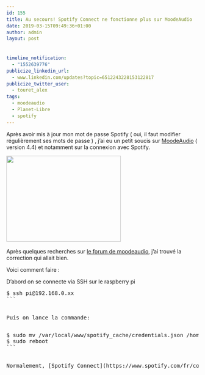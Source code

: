 ```yaml
---
id: 155
title: Au secours! Spotify Connect ne fonctionne plus sur MoodeAudio
date: 2019-03-15T09:49:36+01:00
author: admin
layout: post


timeline_notification:
  - "1552639776"
publicize_linkedin_url:
  - www.linkedin.com/updates?topic=6512243228153122817
publicize_twitter_user:
  - touret_alex
tags:
  - moodeaudio
  - Planet-Libre
  - spotify
---
```

Après avoir mis à jour mon mot de passe Spotify ( oui, il faut modifier régulièrement ses mots de passe ) , j&rsquo;ai eu un petit soucis sur [MoodeAudio](http://moodeaudio.org/) ( version 4.4) et notamment sur la connexion avec Spotify.

<img loading="lazy" class="size-medium wp-image-164 aligncenter" src="/assets/img/posts/2019/03/moode-r44.png?w=300" alt="" width="300" height="225" srcset="/assets/img/posts/2019/03/moode-r44.png 1024w, /assets/img/posts/2019/03/moode-r44-300x225.png 300w, /assets/img/posts/2019/03/moode-r44-768x576.png 768w" sizes="(max-width: 300px) 100vw, 300px" /> 

Après quelques recherches sur [le forum de moodeaudio](http://moodeaudio.org/forum/showthread.php?tid=765&page=2), j&rsquo;ai trouvé la correction qui allait bien.

Voici comment faire :

D&rsquo;abord on se connecte via SSH sur le raspberry pi

<pre>$ ssh pi@192.168.0.xx
```


Puis on lance la commande:

<pre>$ sudo mv /var/local/www/spotify_cache/credentials.json /home/pi/
$ sudo reboot
```


Normalement, [Spotify Connect](https://www.spotify.com/fr/connect/) devrait fonctionner après le redémarrage 🙂